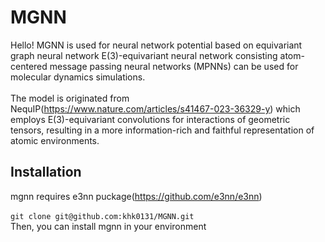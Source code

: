 # MGNN
Hello! MGNN is used for neural network potential based on equivariant graph neural network E(3)-equivariant neural network consisting atom-centered message passing neural networks (MPNNs) can be used for molecular dynamics simulations.<br><br>The model is originated from NequIP(https://www.nature.com/articles/s41467-023-36329-y) which employs E(3)-equivariant convolutions for interactions of geometric tensors, resulting in a more information-rich and faithful representation of atomic environments.

## Installation
mgnn requires e3nn puckage(https://github.com/e3nn/e3nn)<br><br>
`git clone git@github.com:khk0131/MGNN.git`<br>
Then, you can install mgnn in your environment
